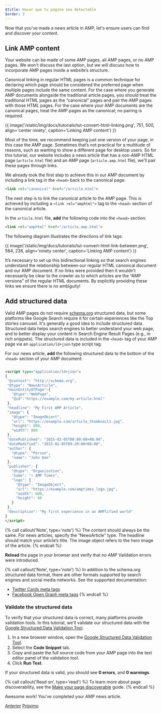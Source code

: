 ```yaml
---
$title: Hacer que tu página sea detectable
$order: 3
---
```


Now that you've made a news article in AMP, let's ensure users can find and discover your content.

## Link AMP content

Your website can be made of some AMP pages, all AMP pages, or no AMP pages.  We won't discuss the last option, but we will discuss how to incorporate AMP pages inside a website’s structure.

Canonical linking in regular HTML pages is a common technique for declaring which page should be considered the preferred page when multiple pages include the same content. For the case where you generate AMP documents alongside the traditional article pages, you should treat the traditional HTML pages as the “canonical” pages and pair the AMP pages with those HTML pages.  For the case where your AMP documents are the canonical pages, treat the AMP pages as the canonical; no pairing is required.

{{ image('/static/img/docs/tutorials/tut-convert-html-linking.png', 751, 500, align='center ninety', caption='Linking AMP content') }}

Most of the time, we recommend keeping just one version of your page, in this case the AMP page. Sometimes that’s not practical for a multitude of reasons, such as wanting to show a different page for desktop users. So for this tutorial, our website includes a news article that has a non-AMP HTML page (`article.html` file) and an AMP page (`article.amp.html` file), we'll pair these pages through links.

We already took the first step to achieve this in our AMP document by including a link tag in the `<head>` back to the canonical page:

```html
<link rel="canonical" href="/article.html">
```

The next step is to link the canonical article to the AMP page. This is achieved by including a `<link rel="amphtml">` tag to the `<head>` section of the canonical article.

In the `article.html` file, **add** the following code into the `<head>` section:

```html
<link rel="amphtml" href="/article.amp.html">
```

The following diagram illustrates the directions of link tags:

{{ image('/static/img/docs/tutorials/tut-convert-html-link-between.png', 564, 238, align='ninety center', caption='Linking AMP content') }}

It’s necessary to set up this bidirectional linking so that search engines understand the relationship between our regular HTML canonical document and our AMP document. If no links were provided then it wouldn’t necessarily be clear to the crawler as to which articles are the “AMP versions” of the regular HTML documents. By explicitly providing these links we ensure there is no ambiguity!

## Add structured data

Valid AMP pages do not require [schema.org](http://schema.org/) structured data, but some platforms like Google Search require it for certain experiences like the Top stories carousel. It's generally a good idea to include structured data. Structured data helps search engines to better understand your web page, and to better display your content in Search Engine Result Pages (e.g., in rich snippets).  The structured data is included in the `<head>` tag of your AMP page via an `application/ld+json` type script tag.

For our news article, **add** the following structured data to the bottom of the `<head>` section of your AMP document:

```html

<script type="application/ld+json">
{
 "@context": "http://schema.org",
 "@type": "NewsArticle",
 "mainEntityOfPage":{
   "@type":"WebPage",
   "@id":"https://example.com/my-article.html"
 },
 "headline": "My First AMP Article",
 "image": {
   "@type": "ImageObject",
   "url": "https://example.com/article_thumbnail1.jpg",
   "height": 800,
   "width": 800
 },
 "datePublished": "2015-02-05T08:00:00+08:00",
 "dateModified": "2015-02-05T09:20:00+08:00",
 "author": {
   "@type": "Person",
   "name": "John Doe"
 },
 "publisher": {
   "@type": "Organization",
   "name": "⚡ AMP Times",
   "logo": {
     "@type": "ImageObject",
     "url": "https://example.com/amptimes_logo.jpg",
     "width": 600,
     "height": 60
   }
 },
 "description": "My first experience in an AMPlified world"
}
</script>
```


{% call callout('Note', type='note') %}
The content should always be the same. For news articles, specify the “NewsArticle” type. The headline should match your article’s title. The image object refers to the hero image of the article.
{% endcall %}


**Reload** the page in your browser and verify that no AMP Validation errors were introduced.

{% call callout('Note', type='note') %}
In addition to the schema.org structured data format, there are other formats supported by search engines and social media networks. See the supported documentation:

- [Twitter Cards meta tags](https://dev.twitter.com/cards/overview)
- [Facebook Open Graph meta tags](https://developers.facebook.com/docs/sharing/webmasters)
{% endcall %}

### Validate the structured data

To verify that your structured data is correct, many platforms provide validation tools.  In this tutorial, we'll validate our structured data with  the [Google Structured Data Validation Tool](https://developers.google.com/structured-data/testing-tool/).

1.  In a new browser window, open the [Google Structured Data Validation Tool](https://developers.google.com/structured-data/testing-tool/).
2.  Select the **Code Snippet** tab.
3.  Copy and paste the full source code from your AMP page into the text editor panel of the validation tool.
3.  Click **Run Test**.

If your structured data is valid, you should see **0 errors**, and **0 warnings**.

{% call callout('Read on', type='read') %}
To learn more about page discoverability, see the [Make your page discoverable](https://www.ampproject.org/docs/guides/discovery.html) guide.
{% endcall %}

Awesome work!  You've completed your AMP news article.

<div class="prev-next-buttons">
  <a class="button prev-button" href="/es/docs/tutorials/converting/resolving-errors.html"><span class="arrow-prev">Anterior</span></a>
  <a class="button next-button" href="/es/docs/tutorials/converting/congratulations.html"><span class="arrow-next">Próximo</span></a>
</div>

